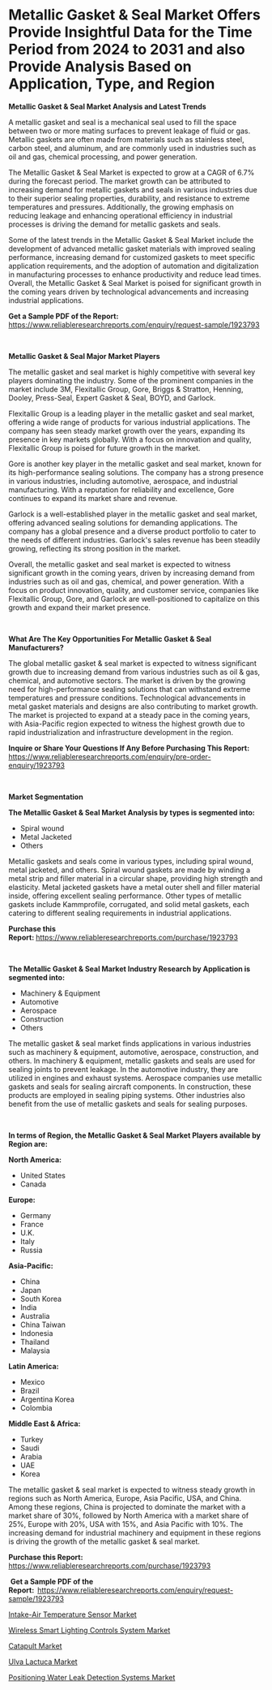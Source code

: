 <p><h1>Metallic Gasket & Seal Market Offers Provide Insightful Data for the Time Period from 2024 to 2031 and also Provide Analysis Based on Application, Type, and Region</h1></p><p><strong>Metallic Gasket & Seal Market Analysis and Latest Trends</strong></p>
<p><p>A metallic gasket and seal is a mechanical seal used to fill the space between two or more mating surfaces to prevent leakage of fluid or gas. Metallic gaskets are often made from materials such as stainless steel, carbon steel, and aluminum, and are commonly used in industries such as oil and gas, chemical processing, and power generation.</p><p>The Metallic Gasket & Seal Market is expected to grow at a CAGR of 6.7% during the forecast period. The market growth can be attributed to increasing demand for metallic gaskets and seals in various industries due to their superior sealing properties, durability, and resistance to extreme temperatures and pressures. Additionally, the growing emphasis on reducing leakage and enhancing operational efficiency in industrial processes is driving the demand for metallic gaskets and seals.</p><p>Some of the latest trends in the Metallic Gasket & Seal Market include the development of advanced metallic gasket materials with improved sealing performance, increasing demand for customized gaskets to meet specific application requirements, and the adoption of automation and digitalization in manufacturing processes to enhance productivity and reduce lead times. Overall, the Metallic Gasket & Seal Market is poised for significant growth in the coming years driven by technological advancements and increasing industrial applications.</p></p>
<p><strong>Get a Sample PDF of the Report:&nbsp;</strong> <a href="https://www.reliableresearchreports.com/enquiry/request-sample/1923793">https://www.reliableresearchreports.com/enquiry/request-sample/1923793</a></p>
<p>&nbsp;</p>
<p><strong>Metallic Gasket & Seal Major Market Players</strong></p>
<p><p>The metallic gasket and seal market is highly competitive with several key players dominating the industry. Some of the prominent companies in the market include 3M, Flexitallic Group, Gore, Briggs & Stratton, Henning, Dooley, Press-Seal, Expert Gasket & Seal, BOYD, and Garlock.</p><p>Flexitallic Group is a leading player in the metallic gasket and seal market, offering a wide range of products for various industrial applications. The company has seen steady market growth over the years, expanding its presence in key markets globally. With a focus on innovation and quality, Flexitallic Group is poised for future growth in the market.</p><p>Gore is another key player in the metallic gasket and seal market, known for its high-performance sealing solutions. The company has a strong presence in various industries, including automotive, aerospace, and industrial manufacturing. With a reputation for reliability and excellence, Gore continues to expand its market share and revenue.</p><p>Garlock is a well-established player in the metallic gasket and seal market, offering advanced sealing solutions for demanding applications. The company has a global presence and a diverse product portfolio to cater to the needs of different industries. Garlock's sales revenue has been steadily growing, reflecting its strong position in the market.</p><p>Overall, the metallic gasket and seal market is expected to witness significant growth in the coming years, driven by increasing demand from industries such as oil and gas, chemical, and power generation. With a focus on product innovation, quality, and customer service, companies like Flexitallic Group, Gore, and Garlock are well-positioned to capitalize on this growth and expand their market presence.</p></p>
<p>&nbsp;</p>
<p><strong>What Are The Key Opportunities For Metallic Gasket & Seal Manufacturers?</strong></p>
<p><p>The global metallic gasket & seal market is expected to witness significant growth due to increasing demand from various industries such as oil & gas, chemical, and automotive sectors. The market is driven by the growing need for high-performance sealing solutions that can withstand extreme temperatures and pressure conditions. Technological advancements in metal gasket materials and designs are also contributing to market growth. The market is projected to expand at a steady pace in the coming years, with Asia-Pacific region expected to witness the highest growth due to rapid industrialization and infrastructure development in the region.</p></p>
<p><strong>Inquire or Share Your Questions If Any Before Purchasing This Report:</strong> <a href="https://www.reliableresearchreports.com/enquiry/pre-order-enquiry/1923793">https://www.reliableresearchreports.com/enquiry/pre-order-enquiry/1923793</a></p>
<p>&nbsp;</p>
<p><strong>Market Segmentation</strong></p>
<p><strong>The Metallic Gasket & Seal Market Analysis by types is segmented into:</strong></p>
<p><ul><li>Spiral wound</li><li>Metal Jacketed</li><li>Others</li></ul></p>
<p><p>Metallic gaskets and seals come in various types, including spiral wound, metal jacketed, and others. Spiral wound gaskets are made by winding a metal strip and filler material in a circular shape, providing high strength and elasticity. Metal jacketed gaskets have a metal outer shell and filler material inside, offering excellent sealing performance. Other types of metallic gaskets include Kammprofile, corrugated, and solid metal gaskets, each catering to different sealing requirements in industrial applications.</p></p>
<p><strong>Purchase this Report:&nbsp;</strong><a href="https://www.reliableresearchreports.com/purchase/1923793">https://www.reliableresearchreports.com/purchase/1923793</a></p>
<p>&nbsp;</p>
<p><strong>The Metallic Gasket & Seal Market Industry Research by Application is segmented into:</strong></p>
<p><ul><li>Machinery & Equipment</li><li>Automotive</li><li>Aerospace</li><li>Construction</li><li>Others</li></ul></p>
<p><p>The metallic gasket & seal market finds applications in various industries such as machinery & equipment, automotive, aerospace, construction, and others. In machinery & equipment, metallic gaskets and seals are used for sealing joints to prevent leakage. In the automotive industry, they are utilized in engines and exhaust systems. Aerospace companies use metallic gaskets and seals for sealing aircraft components. In construction, these products are employed in sealing piping systems. Other industries also benefit from the use of metallic gaskets and seals for sealing purposes.</p></p>
<p>&nbsp;</p>
<p><strong>In terms of Region, the Metallic Gasket & Seal Market Players available by Region are:</strong></p>
<p>
    <p> <strong> North America: </strong>
        <ul>
            <li>United States</li>
            <li>Canada</li>
        </ul>
        </p> 
    <p> <strong> Europe: </strong>
        <ul>
            <li>Germany</li>
            <li>France</li>
            <li>U.K.</li>
            <li>Italy</li>
            <li>Russia</li>
        </ul>
        </p> 
    <p> <strong> Asia-Pacific: </strong>
        <ul>
            <li>China</li>
            <li>Japan</li>
            <li>South Korea</li>
            <li>India</li>
            <li>Australia</li>
            <li>China Taiwan</li>
            <li>Indonesia</li>
            <li>Thailand</li>
            <li>Malaysia</li>
        </ul>
        </p> 
    <p> <strong> Latin America: </strong>
        <ul>
            <li>Mexico</li>
            <li>Brazil</li>
            <li>Argentina Korea</li>
            <li>Colombia</li>
        </ul>
        </p> 
    <p> <strong> Middle East & Africa: </strong>
        <ul>
            <li>Turkey</li>
            <li>Saudi</li>
            <li>Arabia</li>
            <li>UAE</li>
            <li>Korea</li>
        </ul>
    </p>
    </p>
<p><p>The metallic gasket & seal market is expected to witness steady growth in regions such as North America, Europe, Asia Pacific, USA, and China. Among these regions, China is projected to dominate the market with a market share of 30%, followed by North America with a market share of 25%, Europe with 20%, USA with 15%, and Asia Pacific with 10%. The increasing demand for industrial machinery and equipment in these regions is driving the growth of the metallic gasket & seal market.</p></p>
<p><strong>Purchase this Report: </strong><a href="https://www.reliableresearchreports.com/purchase/1923793">https://www.reliableresearchreports.com/purchase/1923793</a></p>
<p>&nbsp;<strong>Get a Sample PDF of the Report:&nbsp;&nbsp;</strong><a href="https://www.reliableresearchreports.com/enquiry/request-sample/1923793">https://www.reliableresearchreports.com/enquiry/request-sample/1923793</a></p>
<p><strong></strong></p>
<p><p><a href="https://github.com/Sinjinluong3e0awx2m195k76/Market-Research-Report-List-1/blob/main/intake-air-temperature-sensor-market.md">Intake-Air Temperature Sensor Market</a></p><p><a href="https://changeable-paste-463.notion.site/Wireless-Smart-Lighting-Controls-System-Market-Research-Report-The-Key-To-Successful-Business-Strat-47b644f25042419c905409eab21dd94d">Wireless Smart Lighting Controls System Market</a></p><p><a href="https://view.publitas.com/reportprime-1/catapult-market-size-growth-outlook-from-2024-to-2031-projecting-at-markets-trends-analysis-by-application-regional-outlook-and-revenue/">Catapult Market</a></p><p><a href="https://view.publitas.com/reportprime-1/global-ulva-lactuca-market-size-and-market-trends-insights-and-projections-from-2024-to-2031/">Ulva Lactuca Market</a></p><p><a href="https://github.com/shotows/Market-Research-Report-List-1/blob/main/positioning-water-leak-detection-systems-market.md">Positioning Water Leak Detection Systems Market</a></p></p>